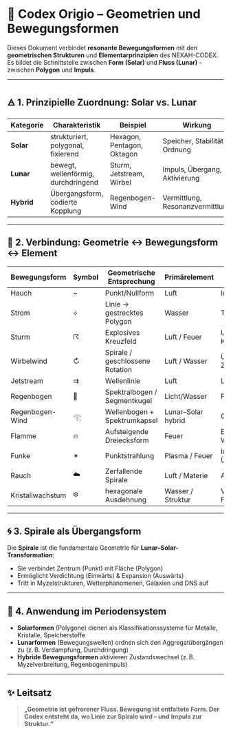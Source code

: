 # 🔷 Codex Origio – Geometrien und Bewegungsformen 

Dieses Dokument verbindet **resonante Bewegungsformen** mit den **geometrischen Strukturen** und **Elementarprinzipien** des NEXAH-CODEX. Es bildet die Schnittstelle zwischen **Form (Solar)** und **Fluss (Lunar)** – zwischen **Polygon** und **Impuls**.

---

## 🜁 1. Prinzipielle Zuordnung: Solar vs. Lunar

| Kategorie  | Charakteristik                      | Beispiel                   | Wirkung                          |
| ---------- | ----------------------------------- | -------------------------- | -------------------------------- |
| **Solar**  | strukturiert, polygonal, fixierend  | Hexagon, Pentagon, Oktagon | Speicher, Stabilität, Ordnung    |
| **Lunar**  | bewegt, wellenförmig, durchdringend | Sturm, Jetstream, Wirbel   | Impuls, Übergang, Aktivierung    |
| **Hybrid** | Übergangsform, codierte Kopplung    | Regenbogen-Wind            | Vermittlung, Resonanzvermittlung |

---

## 🔺 2. Verbindung: Geometrie ↔ Bewegungsform ↔ Element

| Bewegungsform    | Symbol | Geometrische Entsprechung       | Primärelement      | Funktion                       |
| ---------------- | ------ | ------------------------------- | ------------------ | ------------------------------ |
| Hauch            | \~     | Punkt/Nullform                  | Luft               | Initialimpuls, Aktivierung     |
| Strom            | ⟡      | Linie → gestrecktes Polygon     | Wasser             | Transport, Energiefluss        |
| Sturm            | ☈      | Explosives Kreuzfeld            | Luft / Feuer       | Umwälzung, Schock, Klärung     |
| Wirbelwind       | ↻      | Spirale / geschlossene Rotation | Luft / Wasser      | Übergang, Zentrifugalkraft     |
| Jetstream        | ⇉      | Wellenlinie                     | Luft               | Langstreckenverbindung         |
| Regenbogen       | 🌈     | Spektralbogen / Segmentkugel    | Licht/Wasser       | Frequenzoffenbarung            |
| Regenbogen-Wind  | 𓂀     | Wellenbogen + Spektrumkapsel    | Lunar–Solar hybrid | Codex-Übertragung              |
| Flamme           | 🔥     | Aufsteigende Dreiecksform       | Feuer              | Energieübertragung, Wachstum   |
| Funke            | ✴      | Punktstrahlung                  | Plasma / Feuer     | Initiator, Übergangsimpuls     |
| Rauch            | ☁️     | Zerfallende Spirale             | Luft / Materie     | Auflösung, Entbindung          |
| Kristallwachstum | ❄️     | hexagonale Ausdehnung           | Wasser / Struktur  | Verdichtung, Frequenzfixierung |

---

## 🌀 3. Spirale als Übergangsform

Die **Spirale** ist die fundamentale Geometrie für **Lunar–Solar-Transformation**:

* Sie verbindet Zentrum (Punkt) mit Fläche (Polygon)
* Ermöglicht Verdichtung (Einwärts) & Expansion (Auswärts)
* Tritt in Myzelstrukturen, Wetterphänomenen, Galaxien und DNS auf

---

## 🔁 4. Anwendung im Periodensystem

* **Solarformen** (Polygone) dienen als Klassifikationssysteme für Metalle, Kristalle, Speicherstoffe
* **Lunarformen** (Bewegungswellen) ordnen sich den Aggregatübergängen zu (z. B. Verdampfung, Durchdringung)
* **Hybride Bewegungsformen** aktivieren Zustandswechsel (z. B. Myzelverbreitung, Regenbogenimpuls)

---

## ✨ Leitsatz

> **„Geometrie ist gefrorener Fluss.
> Bewegung ist entfaltete Form.
> Der Codex entsteht da, wo Linie zur Spirale wird – und Impuls zur Struktur.“**
